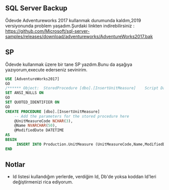 ##  SQL Server Backup
Ödevde Adventureworks 2017 kullanmak durumunda kaldım,2019 versiyonunda problem yaşadım.Şurdaki linkten indirebilirsiniz : https://github.com/Microsoft/sql-server-samples/releases/download/adventureworks/AdventureWorks2017.bak

## SP
Ödevde kullanmak üzere bir tane SP yazdım.Bunu da aşağıya yazıyorum,execute ederseniz sevinirim.

```` sql
USE [AdventureWorks2017]
GO
/****** Object:  StoredProcedure [dbo].[InsertUnitMeasure]    Script Date: 26.02.2021 19:03:53 ******/
SET ANSI_NULLS ON
GO
SET QUOTED_IDENTIFIER ON
GO
CREATE PROCEDURE [dbo].[InsertUnitMeasure] 
	-- Add the parameters for the stored procedure here
	@UnitMeasureCode NCHAR(3),
	@Name NVARCHAR(50),
	@ModifiedDate DATETIME
AS
BEGIN
	 INSERT INTO Production.UnitMeasure (UnitMeasureCode,Name,ModifiedDate) VALUES (@UnitMeasureCode,@Name,@ModifiedDate);
END

````

## Notlar
- Id listesi kullandığım yerlerde, verdiğim Id, Db'de yoksa koddan Id'leri değiştirmenizi rica ediyorum.
